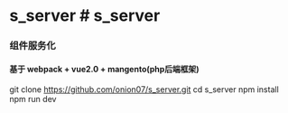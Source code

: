 # s_server # s_server
### 组件服务化  

#### 基于 webpack + vue2.0 + mangento(php后端框架)

git clone https://github.com/onion07/s_server.git
cd s_server
npm install
npm run dev
